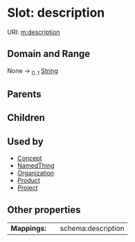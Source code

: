 
# Slot: description




URI: [m:description](https://codeforde.org/schema/metadescription)


## Domain and Range

None &#8594;  <sub>0..1</sub> [String](types/String.md)

## Parents


## Children


## Used by

 * [Concept](Concept.md)
 * [NamedThing](NamedThing.md)
 * [Organization](Organization.md)
 * [Product](Product.md)
 * [Project](Project.md)

## Other properties

|  |  |  |
| --- | --- | --- |
| **Mappings:** | | schema:description |


